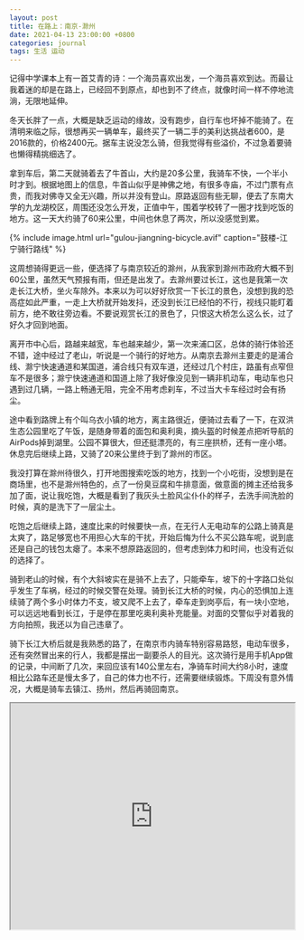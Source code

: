 ```yaml
---
layout: post
title: 在路上：南京-滁州
date: 2021-04-13 23:00:00 +0800
categories: journal
tags: 生活 运动
---
```


记得中学课本上有一首艾青的诗：一个海员喜欢出发，一个海员喜欢到达。而最让我着迷的却是在路上，已经回不到原点，却也到不了终点，就像时间一样不停地流淌，无限地延伸。

冬天长胖了一点，大概是缺乏运动的缘故，没有跑步，自行车也坏掉不能骑了。在清明来临之际，很想再买一辆单车，最终买了一辆二手的美利达挑战者600，是2016款的，价格2400元。据车主说没怎么骑，但我觉得有些溢价，不过急着要骑也懒得精挑细选了。

拿到车后，第二天就骑着去了牛首山，大约是20多公里，我骑车不快，一个半小时才到。根据地图上的信息，牛首山似乎是神佛之地，有很多寺庙，不过门票有点贵，而我对佛寺又全无兴趣，所以并没有登山。原路返回有些无聊，便去了东南大学的九龙湖校区，周围还没怎么开发，正值中午，围着学校转了一圈才找到吃饭的地方。这一天大约骑了60来公里，中间也休息了两次，所以没感觉到累。

{% include image.html url="gulou-jiangning-bicycle.avif" caption="鼓楼-江宁骑行路线" %}

这周想骑得更远一些，便选择了与南京较近的滁州，从我家到滁州市政府大概不到60公里，虽然天气预报有雨，但还是出发了。去滁州要过长江，这也是我第一次走长江大桥，坐火车除外。本来以为可以好好欣赏一下长江的景色，没想到我的恐高症如此严重，一走上大桥就开始发抖，还没到长江已经怕的不行，视线只能盯着前方，绝不敢往旁边看。不要说观赏长江的景色了，只恨这大桥怎么这么长，过了好久才回到地面。

离开市中心后，路越来越宽，车也越来越少，第一次来浦口区，总体的骑行体验还不错，途中经过了老山，听说是一个骑行的好地方。从南京去滁州主要走的是浦合线、滁宁快速通道和某国道，浦合线只有双车道，还经过几个村庄，路虽有点窄但车不是很多；滁宁快速通道和国道上除了我好像没见到一辆非机动车，电动车也只遇到过几辆，一路上畅通无阻，完全不用考虑刹车，不过当大卡车经过时会有扬尘。

途中看到路牌上有个叫乌衣小镇的地方，离主路很近，便骑过去看了一下，在双洪生态公园里吃了午饭，是随身带着的面包和奥利奥，摘头盔的时候差点把听导航的AirPods掉到湖里。公园不算很大，但还挺漂亮的，有三座拱桥，还有一座小塔。休息完后继续上路，又骑了20来公里终于到了滁州的市区。

我没打算在滁州待很久，打开地图搜索吃饭的地方，找到一个小吃街，没想到是在商场里，也不是滁州特色的，点了一份臭豆腐和牛排意面，做意面的摊主还给我多加了面，说让我吃饱，大概是看到了我灰头土脸风尘仆仆的样子，去洗手间洗脸的时候，真的是洗下了一层尘土。

吃饱之后继续上路，速度比来的时候要快一点，在无行人无电动车的公路上骑真是太爽了，路足够宽也不用担心大车的干扰，开始后悔为什么不买公路车呢，说到底还是自己的钱包太瘪了。本来不想原路返回的，但考虑到体力和时间，也没有近似的选择了。

骑到老山的时候，有个大斜坡实在是骑不上去了，只能牵车，坡下的十字路口处似乎发生了车祸，经过的时候交警在处理。骑到长江大桥的时候，内心的恐惧加上连续骑了两个多小时体力不支，坡又爬不上去了，牵车走到岗亭后，有一块小空地，可以远远地看到长江，于是停在那里吃奥利奥补充能量。对面的交警似乎对着我的方向拍照，我还以为自己违章了。

骑下长江大桥后就是我熟悉的路了，在南京市内骑车特别容易路怒，电动车很多，还有突然冒出来的行人，我都是摆出一副要杀人的目光。这次骑行是用手机App做的记录，中间断了几次，来回应该有140公里左右，净骑车时间大约8小时，速度相比公路车还是慢太多了，自己的体力也不行，还需要继续锻炼。下周没有意外情况，大概是骑车去镇江、扬州，然后再骑回南京。

<iframe src="https://www.google.com/maps/d/embed?mid=11YnfHLXhOgQxYvCpUZLdzpGmOsh4RLTp" width="100%" height="400"></iframe>
